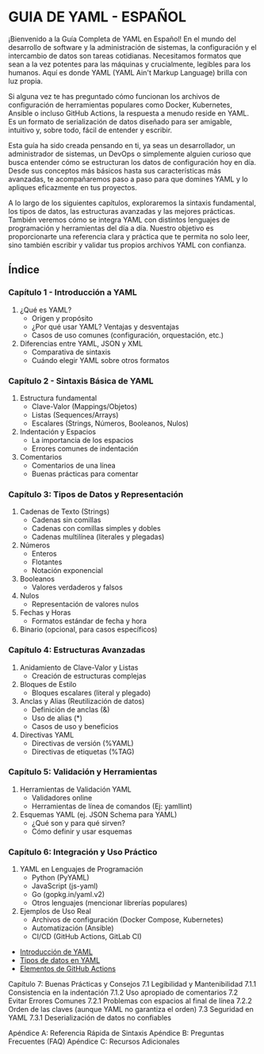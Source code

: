 # GUIA DE YAML - ESPAÑOL

¡Bienvenido a la Guía Completa de YAML en Español! En el mundo del desarrollo de software y la administración de sistemas, la configuración y el intercambio de datos son tareas cotidianas. Necesitamos formatos que sean a la vez potentes para las máquinas y crucialmente, legibles para los humanos. Aquí es donde YAML (YAML Ain't Markup Language) brilla con luz propia.

Si alguna vez te has preguntado cómo funcionan los archivos de configuración de herramientas populares como Docker, Kubernetes, Ansible o incluso GitHub Actions, la respuesta a menudo reside en YAML. Es un formato de serialización de datos diseñado para ser amigable, intuitivo y, sobre todo, fácil de entender y escribir.

Esta guía ha sido creada pensando en ti, ya seas un desarrollador, un administrador de sistemas, un DevOps o simplemente alguien curioso que busca entender cómo se estructuran los datos de configuración hoy en día. Desde sus conceptos más básicos hasta sus características más avanzadas, te acompañaremos paso a paso para que domines YAML y lo apliques eficazmente en tus proyectos.

A lo largo de los siguientes capítulos, exploraremos la sintaxis fundamental, los tipos de datos, las estructuras avanzadas y las mejores prácticas. También veremos cómo se integra YAML con distintos lenguajes de programación y herramientas del día a día. Nuestro objetivo es proporcionarte una referencia clara y práctica que te permita no solo leer, sino también escribir y validar tus propios archivos YAML con confianza.

## Índice

### Capítulo 1 - Introducción a YAML

1. ¿Qué es YAML?
   - Origen y propósito
   - ¿Por qué usar YAML? Ventajas y desventajas
   - Casos de uso comunes (configuración, orquestación, etc.)
2. Diferencias entre YAML, JSON y XML
   - Comparativa de sintaxis
   - Cuándo elegir YAML sobre otros formatos

### Capítulo 2 - Sintaxis Básica de YAML

1. Estructura fundamental
   - Clave-Valor (Mappings/Objetos)
   - Listas (Sequences/Arrays)
   - Escalares (Strings, Números, Booleanos, Nulos)
2. Indentación y Espacios
   - La importancia de los espacios
   - Errores comunes de indentación
3. Comentarios
   - Comentarios de una línea
   - Buenas prácticas para comentar

### Capítulo 3: Tipos de Datos y Representación

1. Cadenas de Texto (Strings)
   - Cadenas sin comillas
   - Cadenas con comillas simples y dobles
   - Cadenas multilínea (literales y plegadas)
2. Números
   - Enteros
   - Flotantes
   - Notación exponencial
3. Booleanos
   - Valores verdaderos y falsos
4. Nulos
   - Representación de valores nulos
5. Fechas y Horas
   - Formatos estándar de fecha y hora
6. Binario (opcional, para casos específicos)

### Capítulo 4: Estructuras Avanzadas

1. Anidamiento de Clave-Valor y Listas
   - Creación de estructuras complejas
2. Bloques de Estilo
   - Bloques escalares (literal y plegado)
3. Anclas y Alias (Reutilización de datos)
   - Definición de anclas (&)
   - Uso de alias (*)
   - Casos de uso y beneficios
4. Directivas YAML
   - Directivas de versión (%YAML)
   - Directivas de etiquetas (%TAG)

### Capítulo 5: Validación y Herramientas

1. Herramientas de Validación YAML
   - Validadores online
   - Herramientas de línea de comandos (Ej: yamllint)
2. Esquemas YAML (ej. JSON Schema para YAML)
   - ¿Qué son y para qué sirven?
   - Cómo definir y usar esquemas

### Capítulo 6: Integración y Uso Práctico

1. YAML en Lenguajes de Programación
   - Python (PyYAML)
   - JavaScript (js-yaml)
   - Go (gopkg.in/yaml.v2)
   - Otros lenguajes (mencionar librerías populares)
2. Ejemplos de Uso Real
   - Archivos de configuración (Docker Compose, Kubernetes)
   - Automatización (Ansible)
   - CI/CD (GitHub Actions, GitLab CI)




- [Introducción de YAML](introduccion.md)
- [Tipos de datos en YAML](tiposdedatos.md)
- [Elementos de GitHub Actions](elementos.md)











Capítulo 7: Buenas Prácticas y Consejos
7.1 Legibilidad y Mantenibilidad
7.1.1 Consistencia en la indentación
7.1.2 Uso apropiado de comentarios
7.2 Evitar Errores Comunes
7.2.1 Problemas con espacios al final de línea
7.2.2 Orden de las claves (aunque YAML no garantiza el orden)
7.3 Seguridad en YAML
7.3.1 Deserialización de datos no confiables

Apéndice A: Referencia Rápida de Sintaxis
Apéndice B: Preguntas Frecuentes (FAQ)
Apéndice C: Recursos Adicionales
